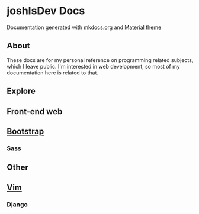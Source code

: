 # joshIsDev Docs

Documentation generated with [mkdocs.org](https://www.mkdocs.org) and [Material theme](https://squidfunk.github.io/mkdocs-material/)
## About
These docs are for my personal reference on programming related subjects, which I leave public.
I'm interested in web development, so most of my documentation here is related to that.

## Explore

## Front-end web
## [Bootstrap](bootstrap/index.md)
### [Sass](sass/index.md)

## Other

## [Vim](Vim/index)
### [Django](Django/index.md)